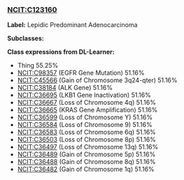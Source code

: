 
### [NCIT:C123160](http://purl.obolibrary.org/obo/NCIT_C123160)
**Label:** Lepidic Predominant Adenocarcinoma

**Subclasses:** 

**Class expressions from DL-Learner:**

- Thing 55.25%
- [NCIT:C98357](http://purl.obolibrary.org/obo/NCIT_C98357) (EGFR Gene Mutation) 51.16%
- [NCIT:C45566](http://purl.obolibrary.org/obo/NCIT_C45566) (Gain of Chromosome 3q24-qter) 51.16%
- [NCIT:C38184](http://purl.obolibrary.org/obo/NCIT_C38184) (ALK Gene) 51.16%
- [NCIT:C36695](http://purl.obolibrary.org/obo/NCIT_C36695) (LKB1 Gene Inactivation) 51.16%
- [NCIT:C36667](http://purl.obolibrary.org/obo/NCIT_C36667) (Loss of Chromosome 4q) 51.16%
- [NCIT:C36665](http://purl.obolibrary.org/obo/NCIT_C36665) (KRAS Gene Amplification) 51.16%
- [NCIT:C36599](http://purl.obolibrary.org/obo/NCIT_C36599) (Loss of Chromosome Y) 51.16%
- [NCIT:C36584](http://purl.obolibrary.org/obo/NCIT_C36584) (Loss of Chromosome 9) 51.16%
- [NCIT:C36583](http://purl.obolibrary.org/obo/NCIT_C36583) (Loss of Chromosome 6q) 51.16%
- [NCIT:C36503](http://purl.obolibrary.org/obo/NCIT_C36503) (Loss of Chromosome 8p) 51.16%
- [NCIT:C36497](http://purl.obolibrary.org/obo/NCIT_C36497) (Loss of Chromosome 13q) 51.16%
- [NCIT:C36489](http://purl.obolibrary.org/obo/NCIT_C36489) (Gain of Chromosome 5p) 51.16%
- [NCIT:C36488](http://purl.obolibrary.org/obo/NCIT_C36488) (Gain of Chromosome 8q) 51.16%
- [NCIT:C36482](http://purl.obolibrary.org/obo/NCIT_C36482) (Gain of Chromosome 1q) 51.16%


